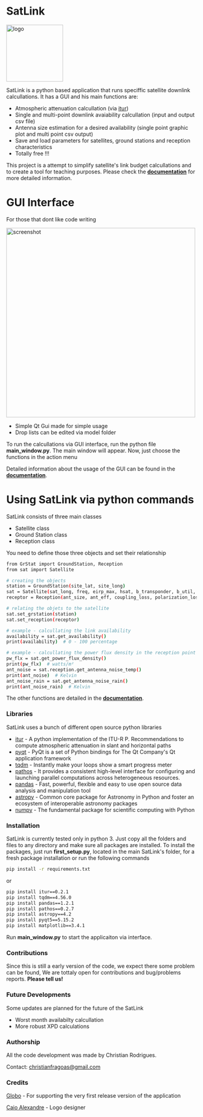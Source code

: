 # SatLink

<img src="pics/LogoSatLink225_225_white.png" alt="logo" width="150"/>

SatLink is a python based application that runs speciffic satellite downlink calcullations. It has a GUI and his main functions are:

  - Atmospheric attenuation calcullation (via [itur])
  - Single and multi-point downlink avaiability calcullation (input and output csv file)
  - Antenna size estimation for a desired availability (single point graphic plot and multi point csv output)
  - Save and load parameters for satellites, ground stations and reception characteristics
  - Totally free !!!

This project is a attempt to simplify satellite's link budget calcullations and to create a tool for teaching purposes. Please check the [**documentation**](https://cfragoas.github.io/SatLink/) for more detailed information.

# GUI Interface
For those that dont like code writing

<img src="https://i.imgur.com/ZMpcxgH.png" alt="screenshot" width="500"/>

  - Simple Qt Gui made for simple usage
  - Drop lists can be edited via model folder

To run the calcullations via GUI interface, run the python file **main_window.py**. The main window will appear. Now, just choose the functions in the action menu

Detailed information about the usage of the GUI can be found in the [**documentation**](https://cfragoas.github.io/SatLink/).

# Using SatLink via python commands 
 SatLink consists of three main classes 
 
  - Satellite class
  - Ground Station class
  - Reception class

You need to define those three objects and set their relationship
```sh
from GrStat import GroundStation, Reception
from sat import Satellite

# creating the objects
station = GroundStation(site_lat, site_long)
sat = Satellite(sat_long, freq, eirp_max, hsat, b_transponder, b_util, _, _, mod, rolloff, fec)
receptor = Reception(ant_size, ant_eff, coupling_loss, polarization_loss, lnb_gain, lnb_noise_temp, cable_loss, desfoc_max)

# relating the objets to the satellite
sat.set_grstation(station)
sat.set_reception(receptor) 

# example - calcullating the link availability
availability = sat.get_availability()
print(availability)  # 0 - 100 percentage

# example - calcullating the power flux density in the reception point and the antenna noise in rain conditions
pw_flx = sat.get_power_flux_density()
print(pw_flx)  # watts/m²
ant_noise = sat.reception.get_antenna_noise_temp()
print(ant_noise)  # Kelvin
ant_noise_rain = sat.get_antenna_noise_rain()
print(ant_noise_rain)  # Kelvin
```

The other functions are detailed in the [**documentation**](https://cfragoas.github.io/SatLink/).

### Libraries

SatLink uses a bunch of different open source python libraries

* [itur] - A python implementation of the ITU-R P. Recommendations to compute atmospheric attenuation in slant and horizontal paths
* [pyqt] - PyQt is a set of Python bindings for The Qt Company's Qt application framework
* [tqdm] - Instantly make your loops show a smart progress meter
* [pathos] - It provides a consistent high-level interface for configuring and launching parallel computations across heterogeneous resources.
* [pandas] - Fast, powerful, flexible and easy to use open source data analysis and manipulation tool
* [astropy] - Common core package for Astronomy in Python and foster an ecosystem of interoperable astronomy packages
* [numpy] - The fundamental package for scientific computing with Python

### Installation

SatLink is currently tested only in python 3.
Just copy all the folders and files to any directory and make sure all packages are installed. To install the packages, just run **first_setup.py**, located in the main SatLink's folder, for a fresh package installation or run the following commands

```sh
pip install -r requirements.txt
```

or

```sh
pip install itur==0.2.1
pip install tqdm==4.56.0
pip install pandas==1.2.1
pip install pathos==0.2.7
pip install astropy==4.2
pip install pyqt5==5.15.2
pip install matplotlib==3.4.1
```

Run **main_window.py** to start the applicaiton via interface.

### Contributions

Since this is still a early version of the code, we expect there some problem can be found, We are tottaly open for contributions and bug/problems reports. **Please tell us!**

### Future Developments

Some updates are planned for the future of the SatLink

* Worst month availabilty calcullation
* More robust XPD calculations

### Authorship

All the code development was made by Christian Rodrigues.

Contact: christianfragoas@gmail.com

### Credits

[Globo] - For supporting the very first release version of the application

[Caio Alexandre] - Logo designer


[//]: # (These are reference links used in the body of this note and get stripped out when the markdown processor does its job. There is no need to format nicely because it shouldn't be seen. Thanks SO - http://stackoverflow.com/questions/4823468/store-comments-in-markdown-syntax)


   [Globo]: <https://globoplay.globo.com/>
   [itur]: <https://github.com/iportillo/ITU-Rpy>
   [pathos]: <https://github.com/uqfoundation/pathos>
   [tqdm]: <https://github.com/tqdm/tqdm>
   [pandas]: <https://pandas.pydata.org/>
   [astropy]: <https://www.astropy.org/>
   [numpy]: <https://numpy.org/>
   [pyqt]: <https://riverbankcomputing.com/software/pyqt/intro>
   [Caio Alexandre]: <https://www.instagram.com/caioalexandredasilva>   
